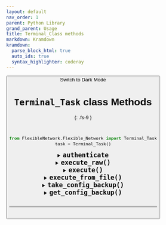 ```yaml
---
layout: default
nav_order: 1
parent: Python Library
grand_parent: Usage
title: Terminal_Class methods
markdown: Kramdown
kramdown:
  parse_block_html: true
  auto_ids: true
  syntax_highlighter: coderay
---
```


<button class="btn js-toggle-dark-mode">Switch to Dark Mode

<script>
const toggleDarkMode = document.querySelector('.js-toggle-dark-mode');

jtd.addEvent(toggleDarkMode, 'click', function(){
  if (jtd.getTheme() === 'dark') {
    jtd.setTheme('light');
    toggleDarkMode.textContent = 'Switch to Dark Mode';
  } else {
    jtd.setTheme('dark');
    toggleDarkMode.textContent = 'Switch to Light Mode';
  }
});
</script>


# `Terminal_Task` class Methods
{: .fs-9 }

<br>


```python
from FlexibleNetwork.Flexible_Network import Terminal_Task
task = Terminal_Task()
```


<details markdown="1" id="authenticate">
  <summary markdown='span'> 
  <b style="font-size:20px"> <code>authenticate</code></b>
  </summary>
  <br>
   Authenticate with an [inventory](../../inventory.md) group

   > The `authenticate()` method, esablishes SSH conenections with all the hosts of the inventory group (In parallel) 

<br>

INPUT
{: .fs-6 .fw-300 }

| Input                      | Type    | Description                                                  |
| -------------------------- | ------- | ------------------------------------------------------------ |
| `groups`                   | list    | List of group names eg. ['switches', 'test_switches']        |
| `user`                     | string  | Username for authentication                                  |
| `password`                 | string  | Password for authentication                                  |
| `privileged_mode_password` | String  | Password of the Privileged mode  (eg. `enable` in Cisco & `super` in Huawei) [ _If Provided, the device login to `privileged_mode` after authentication._ ] |
| `port`                     | integer | Port for authentication                                      |


<br>

OUTPUT
{: .fs-6 .fw-300 }

> Returns an object with the following attributes

| Input                     | Type    | Description                                                  |
| ------------------------- | ------- | ------------------------------------------------------------ |
| `hosts_total`             | list    | List of the total hosts (of the inventory group/groups) provided for authentication |
| `hosts_connected`         | list    | List the hosts were connected successfully                   |
| `hosts_failed`            | list    | List the hosts failed to connect                             |
| `hosts_total_number`      | integer | Number of total hosts                                        |
| `hosts_connected_number`  | integer | Number of connected hosts                                    |
| `hosts_failed_number`     | integer | Number of failed hosts                                       |
| `connection_report_table` | string  | Structured table displays connection report of the hosts     |

   ---

</details>


<details markdown="1" id="execute_raw">
  <summary markdown='span'> 
  <b style="font-size:20px"> <code>execute_raw()</code></b>
  </summary>

  Execute a command on a remote device.

   <br>

  > **Note:** This method does not print to the terminal.
  
<br>

INPUT
{: .fs-6 .fw-300 }

| Input  | Type   | Description                                                  |
| ------ | ------ | ------------------------------------------------------------ |
| `host` | string | Host to execute commands on ([The host needs to be authenticated first](#authenticate)) |
| `cmd`  | string | The command to execute                                       |


<br>

OUTPUT
{: .fs-6 .fw-300 }

> Returns an objects with the following attributes

| Input       | Type    | Description                                                  |
| ----------- | ------- | ------------------------------------------------------------ |
| `host`      | string  | The host IP                                                  |
| `cmd`       | List    | command (list of lines)                                      |
| `stdout`    | List    | STDOUT output (list of lines)                                |
| `stderr`    | List    | STDERR output (list of lines)                                |
| `exit_code` | Integer | `0` Executed without Errors.     `1` Executed with Errors.     `-1` Connection inturrupted before or during execution |


<br>

---

</details>


<details markdown="1" id="execute">
  <summary markdown='span'> 
  <b style="font-size:20px"> <code>execute()</code></b>
  </summary>

  Execute a command on a remote device.

   <br>

  > **Note:** This method prints the output to the terminal.
   
   <br>

   INPUT
   {: .fs-6 .fw-300 }

| Input                     | Type    | Description                                                  |
| ------------------------- | ------- | ------------------------------------------------------------ |
| `host`                    | string  | Host to execute commands on ([The host needs to be authenticated first](#authenticate))   |
| `cmd`                     | string  | The command to execute                                       |
| `only_on_hosts`           | List    | **A condition** (List of hosts to execute only on)           |
| `skip_hosts`              | List    | **A condition** (List of hosts to Skip execution on)         |
| `ask_for_confirmation`    | Boolean | If **True**,  I will ask for confirmation before executing the command,  *Default: False* |
| `exit_on_fail`            | Boolean | If **True**, the script will exit if the command exit with an Error,  *Default: True* |
| `reconnect_closed_socket` | Boolean | If **True**, Try to reconnect to the host if connection was inturrupted (Instead of considering it an error),  *Default: True* |

   <br>

   OUTPUT
   {: .fs-6 .fw-300 }

   > Returns an object with the following attributes


| Input       | Type    | Description                                                  |
| ----------- | ------- | ------------------------------------------------------------ |
| `host`      | string  | Host                                                         |
| `cmd`       | List    | command (list of lines)                                      |
| `stdout`    | List    | STDOUT output (list of lines)                                |
| `stderr`    | List    | STDERR output (list of lines)                                |
| `exit_code` | Integer | `0` executed without Errors.     `1` Executed with Errors.     `-1` Connection inturrupted before or during execution |


---

</details>


<details markdown="1" id="execute_from_file">
  <summary markdown='span'> 
  <b style="font-size:20px"> <code>execute_from_file()</code></b>
  </summary>

  Load commands from file & execute each line one by one. using the [execute()](#excute) method

   <br>

  > **Note:** This method prints the output to the terminal.
   
   <br>

   INPUT
{: .fs-6 .fw-300 }




| Input                     | Type    | Description                                                  |
| ------------------------- | ------- | ------------------------------------------------------------ |
| `host`                    | string  | Host to execute commands on ([The host needs to be authenticated first](#authenticate)) |
| `file`                    | string  | File with commands to execute                                |
| `ask_for_confirmation`    | Boolean | If **True**,  I will ask for confirmation before executing the command,  *Default: False* |
| `exit_on_fail`            | Boolean | If **True**, the script will exit if the command exit with an Error,  *Default: True* |
| `reconnect_closed_socket` | Boolean | If **True**, Try to reconnect to the host if connection was inturrupted (Instead of considering it an error),  *Default: True* |


   <br>

   OUTPUT
{: .fs-6 .fw-300 }

   > does NOT return

   ---

</details>


<details markdown="1" id="take_config_backup">
  <summary markdown='span'> 
  <b style="font-size:20px"> <code>take_config_backup()</code></b>
  </summary>

  Backup running configuration from the remote device & store them in the local directory by default, for other [backup storage options](../../ConfigBackup-storage/backup_config-storage.md)

   <br>

  > **Note:** This method prints the output to the terminal.
   
   <br>

   INPUT
{: .fs-6 .fw-300 }

| Input     | Type   | Description                                   | Options        | Default |
| --------- | ------ | --------------------------------------------- | -------------- | ------- |
| `host`    | string | host to backup its config                     |                |         |
| `comment` | string | A comment indicates the purpose of the backup |                |         |
| `target`  | string | Where to save the backup                      | `local`,  `s3` | `local` |




   > **NOTE:** targets other than `local` requires you to add the credentials in the [config file](../../config_file.md)
   

   <br>

   OUTPUT
{: .fs-6 .fw-300 }

   > Returns an object with the following attributes
   
| Input       | Type    | Description                                                  |
| ----------- | ------- | ------------------------------------------------------------ |
| `exit_code` | Integer | `0` backup taken successfully.      `1` Failed to take backup |
| `stderr`    | String  | STDERR output                                                |
| `stdout`    | String  | STDOUT output                                                |
| `location`  | String  | location, where the backup exists                            |
| `id`        | String  | The backup string                                            |

---

</details>


<details markdown="1" id="get_config_backup">
  <summary markdown='span'> 
  <b style="font-size:20px"> <code>get_config_backup()</code></b>
  </summary>

Return a pre-taken config backup

   <br>

  > **Note:** This method prints the output to the terminal.
   
   <br>

   INPUT
{: .fs-6 .fw-300 }

| Input       | Type   | Description                    | Options | Default |
| ----------- | ------ | ------------------------------ | ------- | ------- |
| `backup id` | string | The ID of the pre-taken backup |         |         |




   > **NOTE:** targets other than 'local' requires you to add the credentials in the config file
   

   <br>

   OUTPUT
{: .fs-6 .fw-300 }

   > Returns an object with the following attributes
   
| Input       | Type    | Description                                                  |
| ----------- | ------- | ------------------------------------------------------------ |
| `exit_code` | Integer | `0` Got backup successfully.      `1` Failed to return backup |
| `stderr`    | String  | STDERR output                                                |
| `stdout`    | String  | STDOUT output                                                |
| `target`    | String  | indicates where the backup is located                        |
| `location`  | String  | location, where the backup exists                            |
| `text`      | String  | The backup text                                            |

---

</details>



<br>

---

<br>

